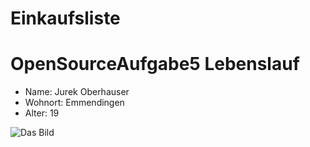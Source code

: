 # Einkaufsliste
OpenSourceAufgabe5
Lebenslauf
==========

* Name: Jurek Oberhauser
* Wohnort: Emmendingen
* Alter: 19

![Das Bild](/Einkaufsliste/wolkenstadt.png "Mein Bild")
